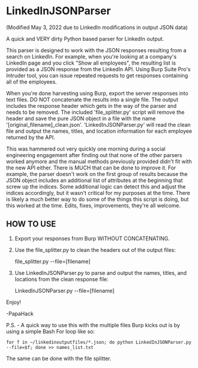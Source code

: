 # LinkedInJSONParser

(Modified May 3, 2022 due to LinkedIn modifications in output JSON data)

A quick and VERY dirty Python based parser for LinkedIn output.

This parser is designed to work with the JSON responses resulting from a search on LinkedIn. For example, when you're looking at a company's LinkedIn page and you click "Show all employees", the resulting list is provided as a JSON response from the LinkedIn API. Using Burp Suite Pro's Intruder tool, you can issue repeated requests to get responses containing all of the employees.

When you're done harvesting using Burp, export the server responses into text files. DO NOT concatenate the results into a single file. The output includes the response header which gets in the way of the parser and needs to be removed. The included 'file_splitter.py' script will remove the header and save the pure JSON object in a file with the name '[original_filename]_clean.json'. 'LinkedInJSONParser.py' will read the clean file and output the names, titles, and location information for each employee returned by the API.

This was hammered out very quickly one morning during a social engineering engagement after finding out that none of the other parsers worked anymore and the manual methods previously provided didn't fit with the new API either. There is MUCH that can be done to improve it. For example, the parser doesn't work on the first group of results because the JSON object includes an additional list of attributes at the beginning that screw up the indices. Some additional logic can detect this and adjust the indices accordingly, but it wasn't critical for my purposes at the time. There is likely a much better way to do some of the things this script is doing, but this worked at the time. Edits, fixes, improvements, they're all welcome.

HOW TO USE
--------------
1. Export your responses from Burp WITHOUT CONCATENATING.
2. Use the file_splitter.py to clean the headers out of the output files:
  
    file_splitter.py --file=[filename]

3. Use LinkedInJSONParser.py to parse and output the names, titles, and locations from the clean response file:

    LinkedInJSONParser.py --file=[filename]
  
Enjoy!

-PapaHack

P.S. - A quick way to use this with the multiple files Burp kicks out is by using a simple Bash For loop like so:

    for f in ~/linkedinoutputfiles/*.json; do python LinkedInJSONParser.py --file=$f; done >> names_list.txt

The same can be done with the file splitter.
